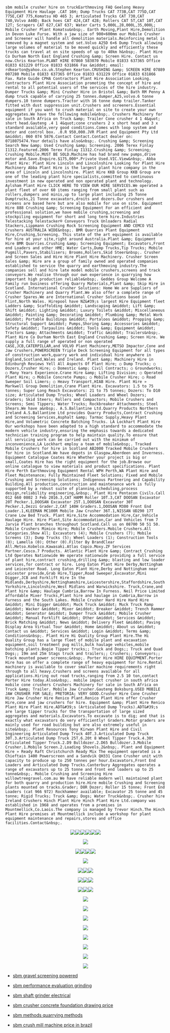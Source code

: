 
```
sbm mobile crusher hire on truckEarthmoving FAQ Geelong Heavy Equipment Hire Haulage .CAT 16H; Dump Trucks CAT 773B,CAT 775D,CAT 775E,CAT 775,Komatsu HD 465 3; Articulated Trucks CAT 730,CAT 740,Volvo A40D; Back hoes CAT 424,CAT 428; Rollers CAT 5T,CAT 10T,CAT 12T; Scrapers CAT 627,CAT 637; Water Carts 5,000L,28,000L,35,000L; Mobile Crusher Plant Komatsu&nbsp;. Earth Moving,Plant Hire,Demolition in Devon Luke Furse. With a jaw size of 900×600mm our Mobile Crusher and Screener will handle all demolition materials.Reinforcing metal is removed by a magnet system and set.Volvo A25D 6×6 Dump Truck allowing large volumes of material to be moved quickly and efficiently these trucks can travel at on site speeds of up to 40km h&nbsp;. Plant Hire Co Durham North East England Crushing &amp; Screen Hire. Contact us now.Chris Kearton.PLANT HIRE 07860 583070 Mobile 01833 637365 Office 01833 631229 Office 01833 631866 Fax &middot; email: rdkearton@yahoo.co.uk.Stephen Kearton.CRUSHING &amp; SCREEN HIRE 07889 007280 Mobile 01833 637365 Office 01833 631229 Office 01833 631866 Fax. Rate Guide CPHA Contractors Plant Hire Association Looking. Contractors Plant Hire Association promoting the concept of hire and rental to all potential users of the services of the hire industry. Dumper Trucks &amp; Mini Crusher Hire in Bristol &amp; Bath RM Penny A dump truck capable of carrying 25 tonnes.dumper,A25,volvo.6 tonne dumpers.10 tonne dumpers.Tractor with 16 tonne dump trailer.Tanker fitted with dust suppression unit.Crushers and screeners.Essential equipment if you want to crush material on site to create your own aggregates.We have the following mobile&nbsp;. Crushers Machinery for sale in South Africa on Truck &amp; Trailer Cone crusher 4 1 4&quot; short head.Gauteng .4 1 4&quot;cone crushers 2 x short head and 3 x standard available,very good conditions.Comes with loop system and motor and control box. .0.R 950,000.JVR Plant and Equipment Pty Ltd &middot; 060 074 5876.Contact Contact.Contact dealer on: 0718075474.Your details have also&nbsp;. Crushing &amp; Screening Search New &amp; Used Crushing &amp; Screening. 2006 Terex Finlay I1312.Featured.2006 Terex Finlay I1312.Crushing &amp; Screening; Crushing Mobile.MUST BE SOLD.Machine has had brand new pumps,drive motor and.Save.Enquire.$175,000*.Private Used.VIC.View&nbsp;. Abba Plant Hire: Plant Hire Lincoln and Lincolnshire Looking for Plant Hire Machinery Abba Plant Hire is the largest plant hire company in the area of Lincoln and Lincolnshire. Plant Hire KKB Group KKB Group are one of the leading plant hire specialists,committed to continuous investment in new operated and non operated plant and technology. Aylsham Plant Hire CLICK HERE TO VIEW OUR HIRE SERVICES.We operated a plant fleet of over 60 items ranging from small plant such as rollers,dumpers and minis,up to large plant including 25 Tonne Dumptrucks,21 Tonne excavators,droits and dozers.Our crushers and screens are based here but are also mobile for use on site. Equipment Hire 888 Crushing &amp; Screening Equipment For an efficient and professional solution,we have mobile crushing,screening and stockpiling equipment for short and long term hire.Industries Telestacking Telestacker® Conveyors Truck Unloaders Radial Stackers,Lippmann Crushing Rock Screening Equipment AND CEMCO VSI Crushers AUSTRALIA WIDE&nbsp;. BMR Quarries Plant Equipment Hire,Crushing,Screening. This state of the art equipment is available for hire at your site,right around Australia.Plant &amp; Equipment Hire BMR Quarries.Crushing &amp; Screening Equipment; Excavators,Front end Loaders and other HME; Water Carts,Dump Trucks,Tip Trucks; Mobile Pugmill,Pavers,Stabilisers; Brooms,Rollers,Skid Steer&nbsp;. Crusher and Screen Sales and Hire Hire Plant Hire Machinery. Crusher Screen Sales &amp; Hire are a group of family owned and operated companies established to service the quarry and earthmoving industry.The companies sell and hire late model mobile crushers,screens and track conveyors.We realise through our own experience in quarrying how important high production reliable&nbsp;. Geddes Group Welcome A Family run business offering Quarry Materials,Plant &amp; Skip Hire in Scotland. International Crusher Solutions: Home We are Suppliers of Crusher Machinery and Quarry Plant.We also offer a complete range of Crusher Spares.We are International Crusher Solutions based in Flint,North Wales. Hirepool have NZ&#39;s largest Hire Equipment fleet Ladders &amp; Scaffolding &middot; Landscaping &middot; Lift &amp; Shift &middot; Lighting &middot; Luxury Toilets &middot; Miscellaneous &middot; Painting &amp; Decorating &middot; Plumbing &amp; Metal Work &middot; Portable Buildings &middot; Portaloos &middot; Propping &amp; Structural Support &middot; Pumps,Shoring &amp; Accessories &middot; Safety &middot; Tarpaulins &middot; Tools &amp; Equipment &middot; Tractors &amp; Attachments &middot; Traffic &middot; Trailers&nbsp;. Plant Hire Co Durham North East England Crushing &amp; Screen Hire. We supply a full range of operated or non operated CASE,JCB,CATERPILLAR,and VOLVO Plant Machinery,METSO Impactor,Cone and Jaw Crushers,POWERSCREEN Triple Deck Screening Equipment for all types of construction work,quarry work and individual hire anywhere in England,Scotland,Wales and Ireland. Plant &amp; Machinery Hire in Edinburgh Reviews Yell All Aspects Of Plant Hire; ○ Dump Trucks; ○ Dozers,Crusher Hire; ○ Domestic &amp; Civil Contracts; ○ Groundworks; ○ Many Years Experience.Crane Hire &amp; Lifting Division; ○ Operated Plant Hire; ○ Mobile Concrete Pumps; ○ Mobile Crusher Hire; ○ Road Sweeper Soil Limers; ○ Heavy Transport,HIAB Hire. Plant Hire » Markwell Group Demolition,Crane Plant Hire. Excavators: 1.5 to 75 tonnes; Super Long Reach Excavators: 21 to 75 tonnes; Dozers: To D10 size; Articulated Dump Trucks; Wheel Loaders and Wheel Dozers; Graders; Skid Steers; Rollers and Compactors; Mobile Crushers and Screens; Semi Tippers; Water Trucks; Rockbreaker Attachments; Steel Shears.We have a&nbsp;. A.S.Ballantine Ltd.Quarry Products Northern Ireland A.S.Ballantine Ltd provides Quarry Products,Contract Crushing and Screening Services,Asphalt &amp; Tarmac Supply,Heavy Plant Hire,and Volumetric Concrete Batching Trucks. LA Lockhart Plant Hire Our workshops have been adapted to a high standard to accommodate the modern vehicle industry,ensuring the emphasis towards a dedicated technician training program to help maintain quality.To ensure that all servicing work can be carried out with the minimum of inconvenience,LA Lockhart employ a team of mobile&nbsp;. Tracked Mobile Crushers for hire in Scotland AB2000 Tracked Mobile Crushers for hire in Scotland.We have depots in Glasgow,Aberdeen and Inverness. Equipment Catalogue Coates Hire Whether your project is big or small,Coates Hire has the right equipment for the job.Browse our online catalogue to view materials and product specifications. Plant Hire Perth Earthmoving Equipment Rental WPH Perth,WA Plant Hire and Fleet Maintenance; Fully Maintained Fleet Solutions; Fixed and Mobile Crushing and Screening Solutions; Indigenous Partnering and Capability Building.All production,construction and maintenance work is fully supported by a robust suite of planning,scheduling,process design,reliability engineering,&nbsp;. Plant Hire Pentacon Civils.Call 012 660 0802 3 Feb 2016.3,CAT HAMM Roller 10T.3,CAT DOOSAN Excavator 20T Pecker.1,DOOSAN Excavator 25T.1,DOOSAN Excavator 30T Pecker.1,Dezzi Grader.2,CAT 140H Graders.1,DOOSAN M300 Front End Loader.1,KLEEMAN MC100R Mobile Jaw Crusher 36T.1,NISSAN UD290 17T Crane Low Bed Truck. Plant Hire,Site Accommodation Hire,Car,Vehicle Haulage Hire. Hire Plant,Site Accommodation,Car and Vehicles from 7 Jarvie Plant branches throughout Scotland.Call us on 08700 50 51 50. Mobile Crushers Mimico Hire; Mobile Crushers.Mobile Crushers.All Categories.Show All; Excavators (4); Mobile Crushers (7); Mobile Screens (3); Dump Trucks (5); Wheel Loaders (1); Construction Tools (0); Lamella (0); Other (0).Filter By BrandClear All.Metso.Kobelco.Kawasaki.Atlas Copco.Moxy.ZF Services Partner.Cesco.7 Products. Atlantic Plant Hire &amp; Contract Crushing Ltd Operates Nationwide We operate nationwide providing a full service of plant hire,contract crushing,drilling &amp; blasting and low loader services,for contract or hire. Long Eaton Plant Hire Derby,Nottingham and Leicester Road. Long Eaton Plant Hire,Derby and Nottingham near Leicester provide,Grab Hire,Tipper,Road Sweeper,Excavator,Mini Digger,JCB and Forklift Hire In the Midlands,Derbyshire,Nottinghamshire,Leicestershire,Staffordshire,South Yorkshire,Lincolnshire,West Midlans and Warwickshire. Truck,Crane,and Plant hire &amp; Haulage Cumbria,Barrow In Furness. Neil Price Limited affordable Mixer Trucks,Plant hire and haulage in Cumbria,Barrow in Furness and the South Lakes. Mobile Crusher Hard Hire Hard Hire &middot; Mini Digger &middot; Muck Truck &middot; Muck Truck Ramp &middot; Wacker &middot; Mixer &middot; Breaker &middot; Trench Rammer &middot; Generator &middot; Dumper Truck &middot; Mobile Crusher &middot; Manual Forklift &middot; Other &middot; Services &middot; Brick Matching &middot; News &middot; Delivery Fleet &middot; Paving Display Area Virtual Tour &middot; Home &middot; About us &middot; Contact us &middot; Services &middot; Login &middot; Terms &amp; Conditions&nbsp;. Plant Hire Hi Quality Group Plant Hire.The Hi Quality Group has a large fleet of mobile plant and excavation equipment,soil treatment pug mills,bulk haulage vehicles,mobile batching plants.Bogie Tipper trucks;; Truck and Dogs;; Truck and Quad Dogs;; 19m and 25m Stags truck and trailers;; Crushers;; Conveyors;; Track mounted power screens;&nbsp;. Porter Hire HIRE EQUIPMENT.Porter Hire has on offer a complete range of heavy equipment for hire.Rental machinery is available to cover smaller machine requirements right through to all heavy.Crushers and screens available for all applications.Hiring out road trucks,ranging from 2.5 10 ton,contact Porter Hire today.Also&nbsp;. mobile impact crusher in south africa mobile cone crushers Crushers Machinery for sale in South Africa on Truck &amp; Trailer. Mobile Jaw Crusher.Gauteng Boksburg.USED MOBILE JAW CRUSHER FOR SALE; PRETORIA; VERY GOOD.Crusher Hire Cone Crusher Hire Jaw Crusher Hire Renico Plant.Renico Plant Hire offer Crusher Hire,cone and jaw crushers for hire. Equipment &amp; Plant Hire Renico Plant Hire Plant Hire.ADT&#39;s (Articulated Dump Trucks).ADT&#39;s are large tipper trucks for the transportation of large sized aggregates and materials.Excavators.To excavate is to dig; and that is exactly what excavators do very efficiently! Graders.Motor graders are mainly used for road building but are also extremely useful in site&nbsp;. Plant Resources Tony Kirwan Plant Hire and Civil Engineering Articulated Dump Truck 40T.3.Articulated Dump Truck 30T.3.Articulated Dump Truck 25T.6.20t 8 Wheel Tipper Truck.4.30t Articulated Tipper Truck.2.D9 Bulldozer.2.D65 Bulldozer.3.Mobile Crusher.1.Mobile Screen.2.Loading Shovels.2&nbsp;. Plant and Equipment Hire » Ready Raft Christchurch Ready Mix The equipment operated is a Chieftain 1400 Powerscreen and a Sandvik QH331 Cone Crusher unit with capacity to produce up to 250 tonnes per hour.Excavators,Front End Loaders and Articulated Dump Trucks.Canterbury Aggregates operates a range of excavators up to 25 tonne and front end loaders up to 25 tonne&nbsp;. Mobile Crushing and Screening Hire willowtreegravel.com.au We have reliable modern well maintained plant for both quarry and production hire.Hire mobile Crushing and Screening plants mounted on tracks.Grader; D8R Dozer; Roller 15 tonne; Front End Loaders (cat 966 972) Rockhammer available; Excavator 25 tonne and 45 tonne; Rigid Trucks; Truck &amp; Dogs; Water Truck&nbsp;. Crusher hire Ireland Crushers Hinch Plant Hire Hinch Plant Hire Ltd.company was established in 1968 and operates from a premises in Mountmellick,Co.Laois.The company is managed by Trevor Hinch.The Hinch Plant Hire premises at Mountmellick include a workshop for plant equipment maintenance and repairs,stores and office facilities.Contact&nbsp;. 
```

<div align="center">
  
<a rel="nofollow" href="https://m.shibang-china.com?f=github&k=sbm+mobile+crusher+hire+on+truck"><img src="https://static.shibang-china.com/en/l.png"></a><img src="https://static.shibang-china.com/en/hw.png"><a rel="nofollow" href="https://m.shibang-china.com/product/?f=github&k=sbm+mobile+crusher+hire+on+truck"><img src="https://static.shibang-china.com/en/p.png"></a><a rel="nofollow" href="https://m.shibang-china.com/cases/?f=github&k=sbm+mobile+crusher+hire+on+truck"><img src="https://static.shibang-china.com/en/c.png"></a><a rel="nofollow" href="https://m.shibang-china.com/news/?f=github&k=sbm+mobile+crusher+hire+on+truck"><img src="https://static.shibang-china.com/en/n.png"></a><a rel="nofollow" href="https://m.shibang-china.com?f=github&k=sbm+mobile+crusher+hire+on+truck"><img src="https://static.shibang-china.com/en/m.png"></a>

<a rel="nofollow" href="https://m.shibang-china.com/product/?f=github&k=sbm+mobile+crusher+hire+on+truck"><img src="https://static.shibang-china.com/en/b.jpg"></a>
  
<a rel="nofollow" href="https://m.shibang-china.com/solution-aggregate.html?f=github&k=sbm+mobile+crusher+hire+on+truck"><img src="https://static.shibang-china.com/en/a.jpg"></a><a rel="nofollow" href="https://m.shibang-china.com/solution-mine.html?f=github&k=sbm+mobile+crusher+hire+on+truck"><img src="https://static.shibang-china.com/en/m.jpg"></a><a rel="nofollow" href="https://m.shibang-china.com/solution-mill.html?f=github&k=sbm+mobile+crusher+hire+on+truck"><img src="https://static.shibang-china.com/en/g.jpg"></a><a rel="nofollow" href="https://m.shibang-china.com/solution-epc.html?f=github&k=sbm+mobile+crusher+hire+on+truck"><img src="https://static.shibang-china.com/en/e.jpg"></a>

<a rel="nofollow" href="https://m.shibang-china.com/product/?f=github&k=sbm+mobile+crusher+hire+on+truck"><img src="https://static.shibang-china.com/en/a-p.png"></a>

<a rel="nofollow" href="https://m.shibang-china.com/product/crusher/c6x.html?f=github&k=sbm+mobile+crusher+hire+on+truck"><img src="https://static.shibang-china.com/en/j.jpg"></a><a rel="nofollow" href="https://m.shibang-china.com/product/crusher/ci5x.html?f=github&k=sbm+mobile+crusher+hire+on+truck"><img src="https://static.shibang-china.com/en/i.jpg"></a><a rel="nofollow" href="https://m.shibang-china.com/product/crusher/hst.html?f=github&k=sbm+mobile+crusher+hire+on+truck"><img src="https://static.shibang-china.com/en/c.jpg"></a>

<a rel="nofollow" href="https://m.shibang-china.com/product/mill/mtw.html?f=github&k=sbm+mobile+crusher+hire+on+truck"><img src="https://static.shibang-china.com/en/mtw.jpg"></a><a rel="nofollow" href="https://m.shibang-china.com/product/mill/scm.html?f=github&k=sbm+mobile+crusher+hire+on+truck"><img src="https://static.shibang-china.com/en/scm.jpg"></a><a rel="nofollow" href="https://m.shibang-china.com/product/mill/lm.html?f=github&k=sbm+mobile+crusher+hire+on+truck"><img src="https://static.shibang-china.com/en/lm.jpg"></a>

<a rel="nofollow" href="https://m.shibang-china.com/product/sand/vsi6x.html?f=github&k=sbm+mobile+crusher+hire+on+truck"><img src="https://static.shibang-china.com/en/6x.jpg"></a><a rel="nofollow" href="https://m.shibang-china.com/product/sand/vu.html?f=github&k=sbm+mobile+crusher+hire+on+truck"><img src="https://static.shibang-china.com/en/vu.jpg"></a><a rel="nofollow" href="https://m.shibang-china.com/product/mobile/klun.html?f=github&k=sbm+mobile+crusher+hire+on+truck"><img src="https://static.shibang-china.com/en/k.jpg"></a>

<a rel="nofollow" href="https://m.shibang-china.com/cases/?f=github&k=sbm+mobile+crusher+hire+on+truck"><img src="https://static.shibang-china.com/en/case.png"></a>

<a rel="nofollow" href="https://m.shibang-china.com/cases/aggregate/202.html?f=github&k=sbm+mobile+crusher+hire+on+truck"><img src="https://static.shibang-china.com/en/c-1.jpg"></a>

<a rel="nofollow" href="https://m.shibang-china.com/cases/aggregate/203.html?f=github&k=sbm+mobile+crusher+hire+on+truck"><img src="https://static.shibang-china.com/en/c-2.jpg"></a>

<a rel="nofollow" href="https://m.shibang-china.com/cases/mill/123.html?f=github&k=sbm+mobile+crusher+hire+on+truck"><img src="https://static.shibang-china.com/en/c-3.jpg"></a>

<a rel="nofollow" href="https://m.shibang-china.com/contact_us.html?f=github&k=sbm+mobile+crusher+hire+on+truck"><img src="https://static.shibang-china.com/en/contact.png"></a>

<a rel="nofollow" href="https://swt.shibang-china.com/?f=github&k=sbm+mobile+crusher+hire+on+truck"><img src="https://static.shibang-china.com/en/chat.png"></a>

<a rel="nofollow" href="https://whatsapp.shibangsoft.com/WhatsApp.php?f=github&k=sbm+mobile+crusher+hire+on+truck"><img src="https://static.shibang-china.com/en/whatsapp.png"></a>

<a rel="nofollow" href="https://m.shibang-china.com/?f=github&k=sbm+mobile+crusher+hire+on+truck"><img src="https://static.shibang-china.com/en/website.png"></a>

</div>


* [sbm gravel screening powered](sbm%20gravel%20screening%20powered.md)

* [sbm performance evaluation grinding](sbm%20performance%20evaluation%20grinding.md)

* [sbm shaft grinder electrical](sbm%20shaft%20grinder%20electrical.md)

* [sbm crusher concrete foundation drawing price](sbm%20crusher%20concrete%20foundation%20drawing%20price.md)

* [sbm methods quarrying methods](sbm%20methods%20quarrying%20methods.md)

* [sbm crush mill machine price in brazil](sbm%20crush%20mill%20machine%20price%20in%20brazil.md)